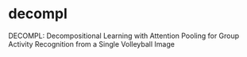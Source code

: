 # decompl
DECOMPL: Decompositional Learning with Attention Pooling for Group Activity Recognition from a Single Volleyball Image
